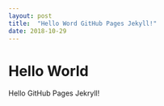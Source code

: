 ```yaml
---
layout: post
title:  "Hello Word GitHub Pages Jekyll!"
date: 2018-10-29
---
```


# Hello World
Hello GitHub Pages Jekryll!
